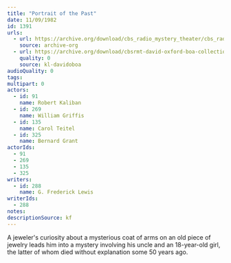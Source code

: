 ```yaml
---
title: "Portrait of the Past"
date: 11/09/1982
id: 1391
urls: 
  - url: https://archive.org/download/cbs_radio_mystery_theater/cbs_radio_mystery_theater-1351-1399.zip/cbs_radio_mystery_theater-1351-1399%2Fcbsrmt_1391_portrait_of_the_past.mp3
    source: archive-org
  - url: https://archive.org/download/cbsrmt-david-oxford-boa-collection/CBSRMT-821109-1391-Portrait-of-the-Past-(128-48)_WBBM-JE-{BoA}.mp3
    quality: 0
    source: kl-davidoboa
audioQuality: 0
tags: 
multipart: 0
actors:  
  - id: 91
    name: Robert Kaliban  
  - id: 269
    name: William Griffis  
  - id: 135
    name: Carol Teitel  
  - id: 325
    name: Bernard Grant
actorIds:  
  - 91  
  - 269  
  - 135  
  - 325
writers:  
  - id: 288
    name: G. Frederick Lewis
writerIds:  
  - 288
notes: 
descriptionSource: kf
---
```

A jeweler's curiosity about a mysterious coat of arms on an old piece of jewelry leads him into a mystery involving his uncle and an 18-year-old girl, the latter of whom died without explanation some 50 years ago.